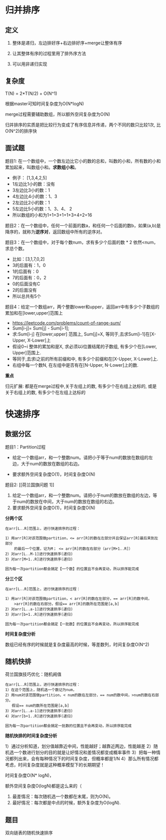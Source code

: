 # 归并排序

## 定义

1. 整体是递归，左边排好序+右边排好序+merge让整体有序

2. 让其整体有序的过程里用了排外序方法

3. 可以用非递归实现

## 复杂度

T(N) = 2*T(N/2) + O(N^1)

根据master可知时间复杂度为O(N*logN)

merge过程需要辅助数组，所以额外空间复杂度为O(N)

归并排序的实质是把比较行为变成了有序信息并传递，两个不同的数只比较1次, 比O(N^2)的排序快

## 面试题

题目1: 在一个数组中，一个数左边比它小的数的总和，叫数的小和，所有数的小和累加起来，叫数组小和。**求数组小和**。

- 例子： [1,3,4,2,5]
- 1左边比1小的数：没有
- 3左边比3小的数：1
- 4左边比4小的数：1、3
- 2左边比2小的数：1
- 5左边比5小的数：1、3、4、 2
- 所以数组的小和为1+1+3+1+1+3+4+2=16 

题目2：在一个数组中，任何一个前面的数a，和任何一个后面的数b，如果(a,b)是降序的，就称为**逆序对**，返回数组中所有的逆序对。

题目3：在一个数组中，对于每个数num，求有多少个后面的数 * 2 依然<num，求总个数。

- 比如：[3,1,7,0,2]
- 3的后面有：1，0
- 1的后面有：0
- 7的后面有：0，2
- 0的后面没有C
- 2的后面没有
- 所以总共有5个

题目4：给定一个数组arr，两个整数lower和upper，返回arr中有多少个子数组的累加和在[lower,upper]范围上

- https://leetcode.com/problems/count-of-range-sum/
- Sum[i-j]= Sum[j] - Sum[i-1];
- 求:Sum[i-j] 在[lower,upper] 范围上, Sum[j]=X, 等同于,去求Sum[i-1]在[X-Upper, X-Lower]上
- 假设0~i 整体的累加和是X, 求必须以i位置结尾的子数组, 有多少个在[Lower, Upper]范围上.
- 等同于,去求i之前的所有前缀和中, 有多少个前缀和在[X-Upper, X-Lower]上.
- 右组中每一个数N, 在左组中是否有在[N-Upper, N-Lower]上的数.

**重点**

归元扩展:  都是在merge过程中,关于左组上的数, 有多少个在右组上达标的, 或是关于右组上的数, 有多少个在左组上达标的

# 快速排序

## 数据分区

题目1：Partition过程

- 给定一个数组arr，和一个整数num。请把小于等于num的数放在数组的左边，大于num的数放在数组的右边。

- 要求额外空间复杂度O(1)，时间复杂度O(N) 


题目2: [[荷兰国旗问题 1]]

1. 给定一个数组arr，和一个整数num。请把小于num的数放在数组的左边，等于num的数放在中间，大于num的数放在数组的右边。
2. 要求额外空间复杂度O(1)，时间复杂度O(N) 

**分两个区**

```text
在arr[L..R]范围上，进行快速排序的过程：

1）用arr[R]对该范围做partition，<= arr[R]的数在左部分并且保证arr[R]最后来到左部分
    的最后一个位置，记为M； <= arr[R]的数在右部分（arr[M+1..R]）
2）对arr[L..M-1]进行快速排序(递归)
3）对arr[M+1..R]进行快速排序(递归)

因为每一次partition都会搞定【一个数】的位置且不会再变动，所以排序能完成
```

**分三个区**

```text
在arr[L..R]范围上，进行快速排序的过程：

1）用arr[R]对该范围做partition，< arr[R]的数在左部分，== arr[R]的数中间，
    >arr[R]的数在右部分。假设== arr[R]的数所在范围是[a,b]
2）对arr[L..a-1]进行快速排序(递归)
3）对arr[b+1..R]进行快速排序(递归)

因为每一次partition都会搞定【一批数】的位置且不会再变动，所以排序能完成
```

**时间复杂度分析**

数组已经有序的时候就是复杂度最高的时候，等差数列，时间复杂度O(N^2)

## 随机快排

荷兰国旗技巧优化：随机阙值

```text
在arr[L..R]范围上，进行快速排序的过程：
1）在这个范围上，随机选一个数记为num，
2）用num对该范围做partition，< num的数在左部分，== num的数中间，>num的数在右部分。
   假设== num的数所在范围是[a,b]
3）对arr[L..a-1]进行快速排序(递归)
4）对arr[b+1..R]进行快速排序(递归)

因为每一次partition都会搞定一批数的位置且不会再变动，所以排序能完成
```

**随机快排的时间复杂度分析**

1）通过分析知道，划分值越靠近中间，性能越好；越靠近两边，性能越差
2）随机选一个数进行划分的目的就是让好情况和差情况都变成概率事件
3）把每一种情况都列出来，会有每种情况下的时间复杂度，但概率都是1/N
4）那么所有情况都考虑，时间复杂度就是这种概率模型下的长期期望！

时间复杂度O(N* logN)，

额外空间复杂度O(logN)都是这么来的（

1. 最差情况：每次随机选一个数都在末尾，则为O(N)。
2. 最好情况：每次都是中点的时候，额外复杂度为O(logN).

## 题目

双向链表的随机快速排序
